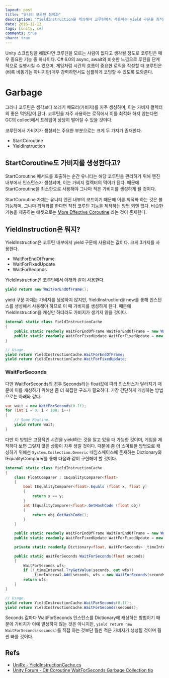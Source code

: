 ```yaml
---
layout: post
title: "유니티 코루틴 최적화"
description: "YieldInstruction을 캐싱해서 코루틴에서 사용하는 yield 구문을 최적화하자"
date: 2016-12-12
tags: [unity, c#]
comments: true
share: true
---
```


Unity 스크립팅을 해봤다면 코루틴을 모르는 사람이 없다고 생각될 정도로 코루틴은 매우 중요한 기능 중 하나이다.
C# 6.0의 async, await와 비슷한 느낌으로 루틴을 단계적으로 실행시킬 수 있으며, 게임처럼 시간의 흐름이 중요한 로직을 작성할 때 코루틴은 (비록 비동기는 아니지만)매우 강력하면서도 심플하게 코딩할 수 있도록 도와준다.

# Garbage

그러나 코루틴은 생각보다 쓰레기 메모리(가비지)를 자주 생성하며, 이는 가비지 컬렉터의 좋은 먹잇감이 된다.
코루틴을 자주 사용하는 로직에서 이를 최적화 하지 않는다면 GC의 collect에서 프레임이 상당히 떨어질 수 있을 것이다.

코루틴에서 가비지가 생성되는 주요한 부분으로는 크게 두 가지가 존재한다.

* StartCoroutine
* YieldInstruction

## StartCoroutine도 가비지를 생성한다고?
StartCoroutine 메서드를 호출하는 순간 유니티는 해당 코루틴을 관리하기 위해 엔진 내부에서 인스턴스가 생성되며, 이는 가비지 컬렉터의 먹이가 된다.
때문에 StartCoroutine을 최소한으로 사용해야 그나마 적은 가비지를 생성하게 될 것이다.

StartCoroutine 자체는 유니티 엔진 내부의 코드이기 때문에 이를 최적화 하는 것은 불가능하며, 그나마 최적화를 한다면 직접 코루틴 기능을 제작하는 방법 외엔 없다.
비슷한 기능을 제공하는 에셋으로는 [More Effective Coroutine](https://www.assetstore.unity3d.com/en/#!/content/68480) 라는 것이 존재한다.

## YieldInstruction은 뭐지?
YieldInstruction은 코루틴 내부에서 yield 구문에 사용되는 값이다.
크게 3가지를 사용한다.

* WaitForEndOfFrame
* WaitForFixedUpdate
* WaitForSeconds

YieldInstruction은 코루틴에서 아래와 같이 사용한다.

```csharp
yield return new WaitForEndOfFrame();
```

yield 구문 자체는 가비지를 생성하지 않지만, YieldInstruction을 new를 통해 인스턴스를 생성해서 사용해야 하므로 이 때 가비지를 생성하게 된다.
때문에 YieldInstruction을 캐싱만 하더라도 가비지가 생기지 않을 것이다.

```csharp
internal static class YieldInstructionCache
{
    public static readonly WaitForEndOfFrame WaitForEndOfFrame = new WaitForEndOfFrame();
    public static readonly WaitForFixedUpdate WaitForFixedUpdate = new WaitForFixedUpdate();
}

// Usage.
yield return YieldInstructionCache.WaitForEndOfFrame;
yield return YieldInstructionCache.WaitForFixedUpdate;
```

### WaitForSeconds
다만 WaitForSeconds의 경우 Seconds라는 float값에 따라 인스턴스가 달라지기 때문에 이를 캐싱하기 위해선 좀 더 복잡한 구조가 필요하다.
가장 간단하게 캐싱하는 방법으로는 아래와 같다.

```csharp
var wait = new WaitForSeconds(0.1f);
for (int i = 0; i < 100; i++)
{
    // Some Routine.
    yield return wait;
}
```

다만 이 방법은 고정적인 시간을 yield하는 것을 알고 있을 때 가능한 것이며, 게임을 제작하다 보면 그렇지 않은 상황이 자주 생길 것이다.
때문에 좀 더 스마트한 방법으로 캐싱하기 위해선 `System.Collection.Generic` 네임스페이스에 존재하는 Dictionary와 IEqualityComparer를 통해 다음과 같이 구현해야 할 것이다.

```csharp
internal static class YieldInstructionCache
{
    class FloatComparer : IEqualityComparer<float>
    {
        bool IEqualityComparer<float>.Equals (float x, float y)
        {
            return x == y;
        }
        int IEqualityComparer<float>.GetHashCode (float obj)
        {
            return obj.GetHashCode();
        }
    }

    public static readonly WaitForEndOfFrame WaitForEndOfFrame = new WaitForEndOfFrame();
    public static readonly WaitForFixedUpdate WaitForFixedUpdate = new WaitForFixedUpdate();

    private static readonly Dictionary<float, WaitForSeconds> _timeInterval = new Dictionary<float, WaitForSeconds>(new FloatComparer());

    public static WaitForSeconds WaitForSeconds(float seconds)
    {
        WaitForSeconds wfs;
        if (!_timeInterval.TryGetValue(seconds, out wfs))
            _timeInterval.Add(seconds, wfs = new WaitForSeconds(seconds));
        return wfs;
    }
}
```

```csharp
// Usage.
yield return YieldInstructionCache.WaitForSeconds(0.1f);
yield return YieldInstructionCache.WaitForSeconds(seconds);
```

Seconds 값마다 WaitForSeconds 인스턴스를 Dictionary에 캐싱하는 방법이기 때문에 가비지가 아예 발생하지 않는 것은 아니지만, `yield return new WaitForSeconds(seconds)`를 직접 하는 것보단 훨씬 적은 가비지가 생성될 것이며 훨씬 빠를 것이다.

## Refs
* [UniRx - YieldInstructionCache.cs](https://github.com/neuecc/UniRx/blob/master/Assets/Plugins/UniRx/Scripts/UnityEngineBridge/YieldInstructionCache.cs)
* [Unity Forum - C# Coroutine WaitForSeconds Garbage Collection tip](https://forum.unity3d.com/threads/c-coroutine-waitforseconds-garbage-collection-tip.224878/)
